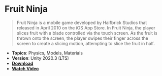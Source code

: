 # Fruit Ninja

> Fruit Ninja is a mobile game developed by Halfbrick Studios that released in April 2010 on the iOS App Store. In Fruit Ninja, the player slices fruit with a blade controlled via the touch screen. As the fruit is thrown onto the screen, the player swipes their finger across the screen to create a slicing motion, attempting to slice the fruit in half.

- **Topics**: Physics, Models, Materials
- **Version**: Unity 2020.3 (LTS)
- [**Download**](https://github.com/zigurous/unity-fruit-ninja-tutorial/archive/refs/heads/main.zip)
- [**Watch Video**](https://youtu.be/xTT1Ae_ifhM)
